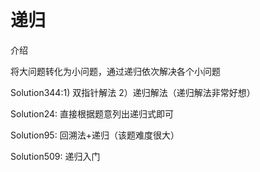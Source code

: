 # 递归
介绍

将大问题转化为小问题，通过递归依次解决各个小问题

Solution344:1) 双指针解法 2）递归解法（递归解法非常好想）

Solution24: 直接根据题意列出递归式即可

Solution95: 回溯法+递归（该题难度很大）

Solution509: 递归入门